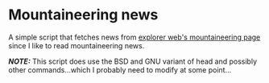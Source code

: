 # Mountaineering news

A simple script that fetches news from [explorer web's mountaineering page](https://explorersweb.com/mountaineering) since I like to read mountaineering news.

***NOTE:*** This script does use the BSD and GNU variant of head and possibly other commands...which I probably need to modify at some point...
